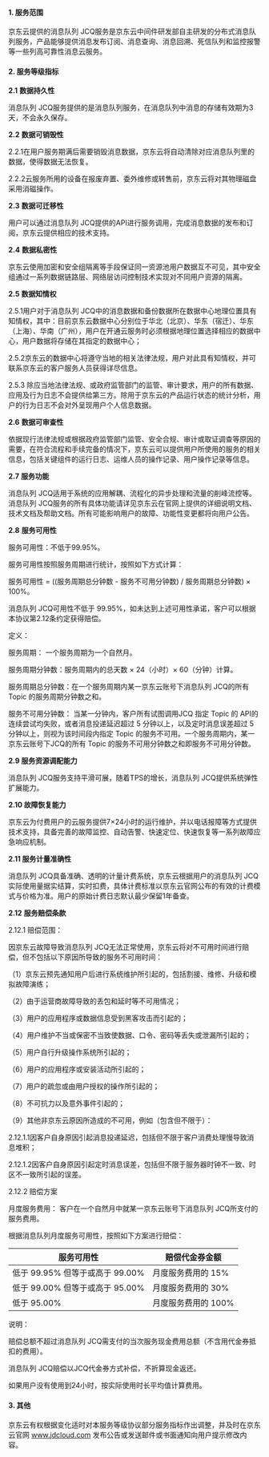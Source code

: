 #### **1.** **服务范围**

京东云提供的消息队列 JCQ服务是京东云中间件研发部自主研发的分布式消息队列服务，产品能够提供消息发布订阅、消息查询、消息回溯、死信队列和监控报警等一些列高可靠性消息云服务。

#### **2.** **服务等级指标**

**2.1** **数据持久性**

 消息队列 JCQ服务提供的是消息队列服务，在消息队列中消息的存储有效期为3天，不会永久保存。

**2.2** **数据可销毁性**

2.2.1在用户服务期满后需要销毁消息数据，京东云将自动清除对应消息队列里的数据，使得数据无法恢复。

2.2.2云服务所用的设备在报废弃置、委外维修或转售前，京东云将对其物理磁盘采用消磁操作。

**2.3** **数据可迁移性**

用户可以通过消息队列 JCQ提供的API进行服务调用，完成消息数据的发布和订阅，京东云提供相应的技术支持。

**2.4** **数据私密性**

京东云使用加密和安全组隔离等手段保证同一资源池用户数据互不可见，其中安全组通过一系列数据链路层、网络层访问控制技术实现对不同用户资源的隔离。

**2.5** **数据知情权**

2.5.1用户对于消息队列 JCQ中的消息数据和备份数据所在数据中心地理位置具有知情权，其中：目前京东云数据中心分别位于华北（北京）、华东（宿迁）、华东（上海）、华南（广州），用户在开通云服务时必须根据地理位置选择相应的数据中心，用户数据将存储在其指定的数据中心；

2.5.2京东云的数据中心将遵守当地的相关法律法规，用户对此具有知情权，并可联系京东云的客户服务人员获得详尽信息。

2.5.3 除应当地法律法规、或政府监管部门的监管、审计要求，用户的所有数据、应用及行为日志不会提供给第三方。除用于京东云的产品运行状态的统计分析，用户的行为日志不会对外呈现用户个人信息数据。

**2.6** **数据可审查性**

依据现行法律法规或根据政府监管部门监管、安全合规、审计或取证调查等原因的需要，在符合流程和手续完备的情况下，京东云可以提供用户所使用的服务的相关信息，包括关键组件的运行日志、运维人员的操作记录、用户操作记录等信息。

**2.7** **服务功能**

消息队列 JCQ适用于系统的应用解耦、流程化的异步处理和流量的削峰流控等。消息队列 JCQ服务的所有具体功能请详见京东云在官网上提供的详细说明文档、技术文档及帮助文档。所有可能影响用户的故障、功能性变更都将向用户公告。

**2.8** **服务可用性**

服务可用性：不低于99.95%。

服务可用性按照服务周期进行统计，按照如下方式计算：

服务可用性 = ((服务周期总分钟数 - 服务不可用分钟数) / 服务周期总分钟数) × 100%。

消息队列 JCQ可用性不低于 99.95%，如未达到上述可用性承诺，客户可以根据本协议第2.12条约定获得赔偿。

定义：

服务周期： 一个服务周期为一个自然月。

服务周期分钟数：服务周期内的总天数 × 24（小时）× 60（分钟）计算。

服务周期总分钟数：在一个服务周期内某一京东云账号下消息队列 JCQ的所有 Topic 的服务周期分钟数之和。

服务不可用分钟数： 当某一分钟内，客户所有试图调用JCQ 指定 Topic 的 API的连续尝试均失败，或者消息投递延迟超过 5 分钟以上，以及定时消息误差超过 5 分钟以上，则视为该时间段内指定 Topic 的服务不可用。一个服务周期内，某一京东云账号下JCQ的所有 Topic 的服务不可用分钟数之和即服务不可用分钟数。

**2.9 服务资源调配能力**

消息队列 JCQ服务支持平滑可展，随着TPS的增长，消息队列 JCQ提供系统弹性扩展能力。

**2.10 故障恢复能力**

京东云为付费用户的云服务提供7×24小时的运行维护，并以电话报障等方式提供技术支持，具备完善的故障监控、自动告警、快速定位、快速恢复等一系列故障应急响应机制。

**2.11 服务计量准确性**

消息队列 JCQ具备准确、透明的计量计费系统，京东云根据用户的消息队列 JCQ实际使用量据实结算，实时扣费，具体计费标准以京东云官网公布的有效的计费模式与价格为准。用户的原始计费日志默认最少保留1年备查。

**2.12** **服务赔偿条款**

2.12.1 赔偿范围：

因京东云故障导致消息队列 JCQ无法正常使用，京东云将对不可用时间进行赔偿，但不包括以下原因所导致的服务不可用时间：

（1）京东云预先通知用户后进行系统维护所引起的，包括割接、维修、升级和模拟故障演练；

（2）由于运营商故障导致的丢包和延时等不可用情况；

（3）用户的应用程序或数据信息受到黑客攻击而引起的；

（4）用户维护不当或保密不当致使数据、口令、密码等丢失或泄漏所引起的；

（5）用户自行升级操作系统所引起的；

（6）用户的应用程序或安装活动所引起的；

（7）用户的疏忽或由用户授权的操作所引起的；

（8）不可抗力以及意外事件引起的；

（9）其他非京东云原因所造成的不可用，例如（包含但不限于）：

2.12.1.1因客户自身原因引起消息投递延迟，包括但不限于客户消费处理慢导致消息堆积；

2.12.1.2因客户自身原因引起定时消息误差，包括但不限于服务器时钟不一致、时区不一致所引起的误差。

2.12.2 赔偿方案

月度服务费用： 客户在一个自然月中就某一京东云账号下消息队列 JCQ所支付的服务费用。

根据消息队列月度服务可用性，按照如下方案进行赔偿：

| **服务可用性**                  | **赔偿代金券金额**  |
| ------------------------------- | ------------------- |
| 低于 99.95% 但等于或高于 99.00% | 月度服务费用的 15%  |
| 低于 99.00% 但等于或高于 95.00% | 月度服务费用的 30%  |
| 低于 95.00%                     | 月度服务费用的 100% |

 说明：

赔偿总额不超过消息队列 JCQ需支付的当次服务现金费用总额（不含用代金券抵扣的费用）。

消息队列 JCQ赔偿以JCQ代金券方式补偿，不折算现金返还。

如果用户没有使用到24小时，按实际使用时长平均值计算费用。

#### **3. 其他**

京东云有权根据变化适时对本服务等级协议部分服务指标作出调整，并及时在京东云官网 www.jdcloud.com 发布公告或发送邮件或书面通知向用户提示修改内容。
